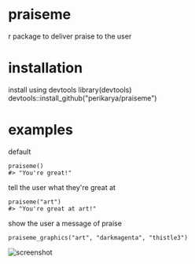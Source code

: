 # praiseme
r package to deliver praise to the user

<h1>installation</h1>
install using devtools
library(devtools)
devtools::install_github("perikarya/praiseme")

<h1>examples</h1>

default
```library(praiseme)
praiseme()
#> "You're great!"
```

tell the user what they're great at
```library(praiseme)
praiseme("art")
#> "You're great at art!"
```

show the user a message of praise
```library(praiseme)
praiseme_graphics("art", "darkmagenta", "thistle3")
```
![screenshot](https://ibb.co/fGsJq4W)
